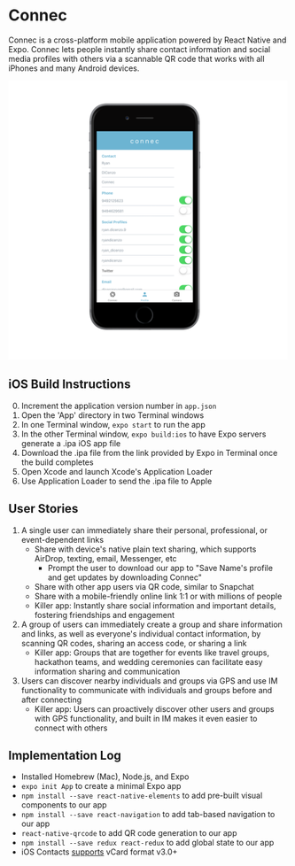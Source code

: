 # Connec
Connec is a cross-platform mobile application powered by React Native and Expo. Connec lets people instantly share contact information and social media profiles with others via a scannable QR code that works with all iPhones and many Android devices.

![Home Page](/profile_page.png?raw=true "Home Page")

## iOS Build Instructions
0. Increment the application version number in `app.json`
1. Open the 'App' directory in two Terminal windows
2. In one Terminal window, `expo start` to run the app
3. In the other Terminal window, `expo build:ios` to have Expo servers generate a .ipa iOS app file
4. Download the .ipa file from the link provided by Expo in Terminal once the build completes
5. Open Xcode and launch Xcode's Application Loader
6. Use Application Loader to send the .ipa file to Apple

## User Stories
1. A single user can immediately share their personal, professional, or event-dependent links
    - Share with device's native plain text sharing, which supports AirDrop, texting, email, Messenger, etc
        - Prompt the user to download our app to "Save Name's profile and get updates by downloading Connec"
    - Share with other app users via QR code, similar to Snapchat
    - Share with a mobile-friendly online link 1:1 or with millions of people
    - Killer app: Instantly share social information and important details, fostering friendships and engagement
2. A group of users can immediately create a group and share information and links, as well as everyone's individual contact information, by scanning QR codes, sharing an access code, or sharing a link
    - Killer app: Groups that are together for events like travel groups, hackathon teams, and wedding ceremonies can facilitate easy information sharing and communication
3. Users can discover nearby individuals and groups via GPS and use IM functionality to communicate with individuals and groups before and after connecting
    - Killer app: Users can proactively discover other users and groups with GPS functionality, and built in IM makes it even easier to connect with others

## Implementation Log
- Installed Homebrew (Mac), Node.js, and Expo
- `expo init App` to create a minimal Expo app
- `npm install --save react-native-elements` to add pre-built visual components to our app
- `npm install --save react-navigation` to add tab-based navigation to our app
- `react-native-qrcode` to add QR code generation to our app
- `npm install --save redux react-redux` to add global state to our app
- iOS Contacts [supports](https://support.apple.com/kb/ph3605?locale=en_US) vCard format v3.0+
